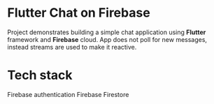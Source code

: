 # Flutter Chat on Firebase

Project demonstrates building a simple chat application using **Flutter** framework and **Firebase** cloud. App does not poll for new messages, instead streams are used to make it reactive.

# Tech stack
Firebase authentication
Firebase Firestore
